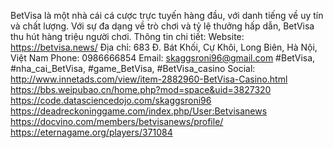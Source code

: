 BetVisa là một nhà cái cá cược trực tuyến hàng đầu, với danh tiếng về uy tín và chất lượng. Với sự đa dạng về trò chơi và tỷ lệ thưởng hấp dẫn, BetVisa thu hút hàng triệu người chơi.
Thông tin chi tiết:
Website: https://betvisa.news/
Địa chỉ: 683 Đ. Bát Khối, Cự Khôi, Long Biên, Hà Nội, Việt Nam
Phone: 0986666854
Email: skaggsroni96@gmail.com
#BetVisa, #nha_cai_BetVisa, #game_BetVisa, #BetVisa_casino
Social:
http://www.innetads.com/view/item-2882960-BetVisa-Casino.html
https://bbs.weipubao.cn/home.php?mod=space&uid=3827320
https://code.datasciencedojo.com/skaggsroni96
https://deadreckoninggame.com/index.php/User:Betvisanews
https://docvino.com/members/betvisanews/profile/
https://eternagame.org/players/371084
